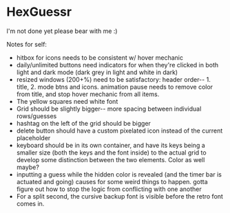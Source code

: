 # HexGuessr
I'm not done yet please bear with me :)

Notes for self:
- hitbox for icons needs to be consistent w/ hover mechanic
- daily/unlimited buttons need indicators for when they're clicked in both light and dark mode (dark grey in light and white in dark)
- resized windows (200+%) need to be satisfactory: header order-- 1. title, 2. mode btns and icons.
animation pause needs to remove color from title, and stop hover mechanic from all items.
- The yellow squares need white font
- Grid should be slightly bigger-- more spacing between individual rows/guesses
- hashtag on the left of the grid should be bigger
- delete button should have a custom pixelated icon instead of the current placeholder
- keyboard should be in its own container, and have its keys being a smaller size (both the keys and the font inside) to the actual grid to develop some distinction between the two elements. Color as well maybe?
- inputting a guess while the hidden color is revealed (and the timer bar is actuated and going) causes for some weird things to happen. gotta figure out how to stop the logic from conflicting with one another
- For a split second, the cursive backup font is visible before the retro font comes in.
